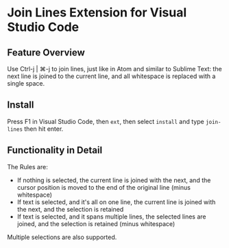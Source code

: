 # Join Lines Extension for Visual Studio Code

## Feature Overview

Use Ctrl-j | ⌘-j to join lines, just like in Atom and similar to Sublime Text: the next line is joined to
the current line, and all whitespace is replaced with a single space.

## Install

Press F1 in Visual Studio Code, then `ext`, then select `install` and type `join-lines` then hit enter. 

## Functionality in Detail

The Rules are:
* If nothing is selected, the current line is joined with the next, and the cursor position is moved to the end
of the original line (minus whitespace)
* If text is selected, and it's all on one line, the current line is joined with the next, and the selection is retained
* If text is selected, and it spans multiple lines, the selected lines are joined, and the selection is retained (minus whitespace)

Multiple selections are also supported.
